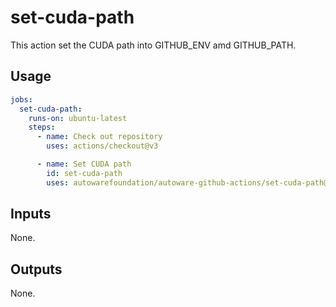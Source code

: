 # set-cuda-path

This action set the CUDA path into GITHUB_ENV amd GITHUB_PATH.

## Usage

```yaml
jobs:
  set-cuda-path:
    runs-on: ubuntu-latest
    steps:
      - name: Check out repository
        uses: actions/checkout@v3

      - name: Set CUDA path
        id: set-cuda-path
        uses: autowarefoundation/autoware-github-actions/set-cuda-path@v1
```

## Inputs

None.

## Outputs

None.
